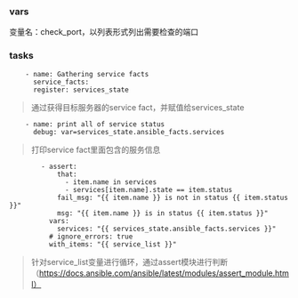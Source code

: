 ### vars
变量名：check_port，以列表形式列出需要检查的端口
### tasks
```
    - name: Gathering service facts
      service_facts:
      register: services_state
```

> 通过获得目标服务器的service fact，并赋值给services_state

```
    - name: print all of service status
      debug: var=services_state.ansible_facts.services
```

> 打印service fact里面包含的服务信息

```
        - assert: 
            that:
              - item.name in services
              - services[item.name].state == item.status
            fail_msg: "{{ item.name }} is not in status {{ item.status }}" 
            msg: "{{ item.name }} is in status {{ item.status }}" 
          vars:
            services: "{{ services_state.ansible_facts.services }}"
          # ignore_errors: true
          with_items: "{{ service_list }}"
```
> 针对service_list变量进行循环，通过assert模块进行判断（https://docs.ansible.com/ansible/latest/modules/assert_module.html）
